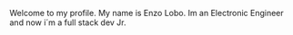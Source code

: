 Welcome to my profile. My name is Enzo Lobo. Im an Electronic Engineer and now i´m a full stack dev Jr.
